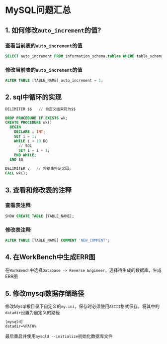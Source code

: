 # MySQL问题汇总

## 1. 如何修改`auto_increment`的值?

### 查看当前表的`auto_increment`的值

```sql
SELECT auto_increment FROM information_schema.tables WHERE table_schema='DATABASE_NAME' AND table_name='TABLE_NAME';
```

### 修改当前表的`auto_increment`的值

```sql
ALTER TABLE [TABLE_NAME] auto_increment = 1;
```

## 2. sql中循环的实现

```sql
DELIMITER $$   // 自定义结束符为$$

DROP PROCEDURE IF EXISTS wk;
CREATE PROCEDURE wk()
  BEGIN
    DECLARE i INT;
    SET i = 1;
    WHILE i < 10 DO
      // SQL
      SET i = i + 1;
    END WHILE;
  END $$

DELIMITER ;   // 将结束符定义回;
CALL wk();
```

## 3. 查看和修改表的注释

### 查看表注释

```sql
SHOW CREATE TABLE [TABLE_NAME]; 
```

### 修改表注释

```sql
ALTER TABLE [TABLE_NAME] COMMENT 'NEW_COMMENT';
```

## 4. 在WorkBench中生成ERR图

在`WorkBench`中选择`Database -> Reverse Engineer`，选择待生成的数据库，生成ERR图

## 5. 修改mysql数据存储路径

修改Mysql根目录下自定义的`my.ini`，保存时必须使用`ASCII`格式保存，将其中的`datadir`设置为自定义的路径

```mysql
[mysqld]
datadir=%PATH%
```

最后重启并使用`mysqld --initialize`初始化数据库文件